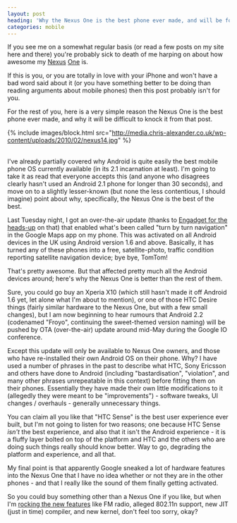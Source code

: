 ```yaml
---
layout: post
heading: 'Why the Nexus One is the best phone ever made, and will be for some time'
categories: mobile
---
```


If you see me on a somewhat regular basis (or read a few posts on my site here and there) you're probably sick to death of me harping on about how awesome my [Nexus](http://www.chris-alexander.co.uk/2613) [One](http://www.chris-alexander.co.uk/2612) is.

If this is you, or you are totally in love with your iPhone and won't have a bad word said about it (or you have something better to be doing than reading arguments about mobile phones) then this post probably isn't for you.

For the rest of you, here is a very simple reason the Nexus One is the best phone ever made, and why it will be difficult to knock it from that post.

{% include images/block.html src="http://media.chris-alexander.co.uk/wp-content/uploads/2010/02/nexus14.jpg" %}

<br> I've already partially covered why Android is quite easily the best mobile phone OS currently available (in its 2.1 incarnation at least). I'm going to take it as read that everyone accepts this (and anyone who disagrees clearly hasn't used an Android 2.1 phone for longer than 30 seconds), and move on to a slightly lesser-known (but none the less contentious, I should imagine) point about why, specifically, the Nexus One is the best of the best.

Last Tuesday night, I got an over-the-air update (thanks to [Engadget for the heads-up](http://www.engadget.com/2010/04/21/google-maps-navigation-4-1-1-beta-now-working-on-uk-androids/) on that) that enabled what's been called "turn by turn navigation" in the Google Maps app on my phone. This was activated on all Android devices in the UK using Android version 1.6 and above. Basically, it has turned any of these phones into a free, satellite-photo, traffic condition reporting satellite navigation device; bye bye, TomTom!

That's pretty awesome. But that affected pretty much all the Android devices around; here's why the Nexus One is better than the rest of them.

Sure, you could go buy an Xperia X10 (which still hasn't made it off Android 1.6 yet, let alone what I'm about to mention), or one of those HTC Desire things (fairly similar hardware to the Nexus One, but with a few small changes), but I am now beginning to hear rumours that Android 2.2 (codenamed "Froyo", continuing the sweet-themed version naming) will be pushed by OTA (over-the-air) update around mid-May during the Google IO conference.

Except this update will only be available to Nexus One owners, and those who have re-installed their own Android OS on their phone. Why? I have used a number of phrases in the past to describe what HTC, Sony Ericsson and others have done to Android (including "bastardisation", "violation", and many other phrases unrepeatable in this context) before fitting them on their phones. Essentially they have made their own little modifications to it (allegedly they were meant to be "improvements") - software tweaks, UI changes / overhauls - generally unnecessary things.

You can claim all you like that "HTC Sense" is the best user experience ever built, but I'm not going to listen for two reasons; one because HTC Sense *isn't* the best experience, and also that it isn't the Android experience - it is a fluffy layer bolted on top of the platform and HTC and the others who are doing such things really should know better. Way to go, degrading the platform and experience, and all that.

My final point is that apparently Google sneaked a lot of hardware features into the Nexus One that I have no idea whether or not they are in the other phones - and that I really like the sound of them finally getting activated.

So you could buy something other than a Nexus One if you like, but when I'm [rocking the new features](http://androidandme.com/2010/04/news/android-2-2-is-coming-what-features-do-you-want/) like FM radio, alleged 802.11n support, new JIT (just in time) compiler, and new kernel, don't feel too sorry, okay?